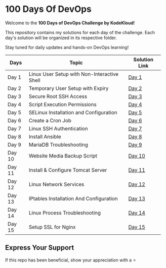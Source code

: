 # 100 Days Of DevOps

Welcome to the **100 Days of DevOps Challenge by KodeKloud**!

This repository contains my solutions for each day of the challenge. Each day's solution will be organized in its respective folder.

Stay tuned for daily updates and hands-on DevOps learning!

| Days   | Topic                                       | Solution Link                                                       |
| ------ | ------------------------------------------- | ------------------------------------------------------------------- |
| Day 1  | Linux User Setup with Non-Interactive Shell | [Day 1](Day%201/README.md)                                          |
| Day 2  | Temporary User Setup with Expiry            | [Day 2](Day%202/Temporary%20User%20Setup%20with%20Expiry.md)        |
| Day 3  | Secure Root SSH Access                      | [Day 3](Day%203/Secure%20Root%20SSH%20Access.md)                    |
| Day 4  | Script Execution Permissions                | [Day 4](Day%204/Script%20Execution%20Permissions.md)                |
| Day 5  | SELinux Installation and Configuration      | [Day 5](Day%205/SElinux%20Installation%20and%20Configuration.md)    |
| Day 6  | Create a Cron Job                           | [Day 6](Day%206/Create%20a%20Cron%20Job.md)                         |
| Day 7  | Linux SSH Authentication                    | [Day 7](Day%207/Linux-SSH-Authentication.md)                        |
| Day 8  | Install Ansible                             | [Day 8](Day%208/Install%20Ansible.md)                               |
| Day 9  | MariaDB Troubleshooting                     | [Day 9](Day%209/MariaDB-Troubleshooting.md)                         |
| Day 10 | Website Media Backup Script                 | [Day 10](Day%2010/Linux-Bash-Scripts.md)                            |
| Day 11 | Install & Configure Tomcat Server           | [Day 11](Day%2011/Install-Configure-Tomcat-Server.md)               |
| Day 12 | Linux Network Services                      | [Day 12](Day%2012/Linux-Network-Services.md)                        |
| Day 13 | IPtables Installation And Configuration     | [Day 13](Day%2013/IPtables%20Installation%20And%20Configuration.md) |
| Day 14 | Linux Process Troubleshooting               | [Day 14](Day%2014/Linux%20Process%20Troubleshooting.md)             |
| Day 15 | Setup SSL for Nginx                         | [Day 15](Day%2015/Setup%20SSL%20for%20Nginx.md)                     |

## Express Your Support

If this repo has been beneficial, show your appreciation with a ⭐
